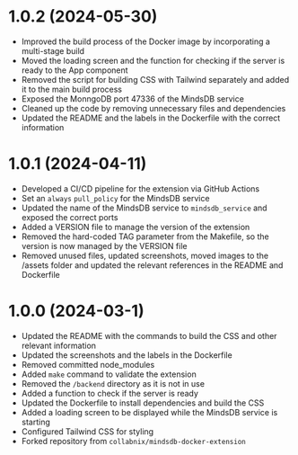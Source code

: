 # 1.0.2 (2024-05-30)

- Improved the build process of the Docker image by incorporating a multi-stage build
- Moved the loading screen and the function for checking if the server is ready to the App component
- Removed the script for building CSS with Tailwind separately and added it to the main build process
- Exposed the MonngoDB port 47336 of the MindsDB service
- Cleaned up the code by removing unnecessary files and dependencies
- Updated the README and the labels in the Dockerfile with the correct information

# 1.0.1 (2024-04-11)

- Developed a CI/CD pipeline for the extension via GitHub Actions
- Set an `always` `pull_policy` for the MindsDB service
- Updated the name of the MindsDB service to `mindsdb_service` and exposed the correct ports
- Added a VERSION file to manage the version of the extension
- Removed the hard-coded TAG parameter from the Makefile, so the version is now managed by the VERSION file
- Removed unused files, updated screenshots, moved images to the /assets folder and updated the relevant references in the README and Dockerfile

# 1.0.0 (2024-03-1)

- Updated the README with the commands to build the CSS and other relevant information
- Updated the screenshots and the labels in the Dockerfile
- Removed committed node_modules
- Added `make` command to validate the extension
- Removed the `/backend` directory as it is not in use
- Added a function to check if the server is ready
- Updated the Dockerfile to install dependencies and build the CSS
- Added a loading screen to be displayed while the MindsDB service is starting
- Configured Tailwind CSS for styling
- Forked repository from `collabnix/mindsdb-docker-extension`
